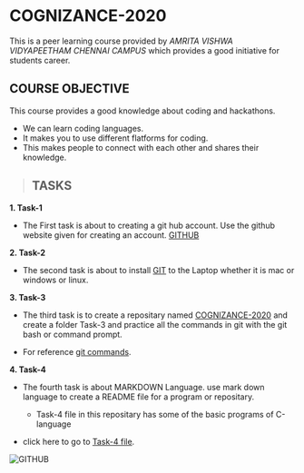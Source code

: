 # **COGNIZANCE-2020**
This is a peer learning course provided by _AMRITA VISHWA VIDYAPEETHAM CHENNAI CAMPUS_ which provides a good initiative for students career.

## COURSE OBJECTIVE
This course provides a good knowledge about coding and hackathons.
  
  + We can learn coding languages.
  + It makes you to use different flatforms for coding.
+ This makes people to connect with each other and shares their knowledge.

>## TASKS
**1. Task-1**

+ The First task is about to creating a git hub account.
 Use the github website given for creating an account.
[GITHUB](https://github.com/) 

**2. Task-2**

+ The second task is about to install [GIT](https://git-scm.com/downloads) to the Laptop whether it is mac or windows or linux.

**3. Task-3**

+ The third task is to create a repositary named [COGNIZANCE-2020](https://github.com/Jaswanth1410/COGNIZANCE-2020)
and create a folder Task-3 and practice all the commands in git with the git bash or command prompt.

+ For reference [git commands](http://guides.beanstalkapp.com/version-control/common-git-commands.html).

**4. Task-4**

+ The fourth task is about MARKDOWN Language. use mark down language to create a README file for a program or repositary.

    +  Task-4 file in this repositary has some of the basic programs of C-language

+ click here to go to [Task-4 file](https://github.com/Jaswanth1410/COGNIZANCE-2020/blob/main/Task-4.txt).

![GITHUB](github.png)
